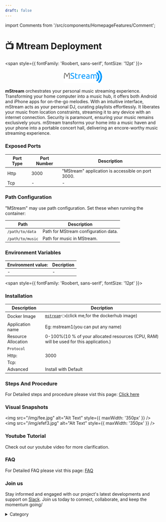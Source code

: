 ```yaml
---
draft: false
---
```

import Comments from '/src/components/HomepageFeatures/Comment';






# 📺 Mtream Deployment

<span style={{ fontFamily: 'Roobert, sans-serif', fontSize: '12pt' }}>

<p align="center">
  <img src="/img/e4r3.png" alt="Alt Text" width="25%"/>
</p> 

**mStream** orchestrates your personal music streaming experience. Transforming your home computer into a music hub, it offers both Android and iPhone apps for on-the-go melodies. With an intuitive interface, mStream acts as your personal DJ, curating playlists effortlessly. It liberates your music from location constraints, streaming it to any device with an internet connection. Security is paramount, ensuring your music remains exclusively yours. mStream transforms your home into a music haven and your phone into a portable concert hall, delivering an encore-worthy music streaming experience.

### Exposed Ports

| Port Type | Port Number | Description                                       |
| --------- | ----------- | ------------------------------------------------- |
| Http      | 3000        | "MStream" application is accessible on port 3000. |
| Tcp       | -           | -             |

### Path Configuration

"MStream" may use path configuration. Set these when running the container:

| Path                   | Description                            |
| ---------------------- | -------------------------------------- |
| `/path/to/data`         | Path for MStream configuration data.   |
| `/path/to/music`        | Path for music in MStream.              |


### Environment Variables


|   **Environment value:**          | Decription                                                                                                               | 
| --------------------- | ------                                                                                                                   | 
|-       |  -                              |

</span>


<span style={{ fontFamily: 'Roobert, sans-serif', fontSize: '12pt' }}>

### Installation

|  Description          | Decription                                                                                                               | 
| --------------------- | ------                                                                                                                   | 
| Docker Image          |  [`mstream`](https://hub.docker.com/r/linuxserver/mstream)👈(click me,for the dockerhub image)                                   |
| Application name      |  Eg: mstream1(you can put any name)                                                                                        | 
| Resource Allocation   |  0-100%(10 % of your allocated resources (CPU, RAM) will be used for this application.)                                  | 
| `Protocol`            |                                                                                                                          | 
|  Http:                | 3000                                                                                                                     |
|  Tcp:                 |                                                                                                                          | 
|    Advanced           |    Install with Default                                                                                                  |

                                                                           


### Steps And Procedure

For Detailed steps and procedure please vist this page: [Click here](https://techscaleinfinite.github.io/introduction/cloud-float/Steps%20and%20procedure)



### Visual Snapshots

<img src="/img/fee.jpg" alt="Alt Text" style={{ maxWidth: '350px' }} /> <img src="/img/efef3.jpg" alt="Alt Text" style={{ maxWidth: '350px' }} />



### Youtube Tutorial&#x20;

Check out our youtube video for more clarification.



### FAQ

For Detailed FAQ please vist this page: [FAQ](https://techscaleinfinite.github.io/FAQ)

### Join us

Stay informed and engaged with our project's latest developments and support on [Slack](https://app.slack.com/client/T04QS32JX6E/C04QKEWE146). Join us today to connect, collaborate, and keep the momentum going/

<details>

<summary>Category</summary>

Kubernetes, cloud computing, DevOps, cloud services, hosting platform, container orchestration, cloud infrastructure, cloud deployment, cloud management, cloud technology, cloud solutions, media, entertainment, mstream

</details>

</span>


<Comments />